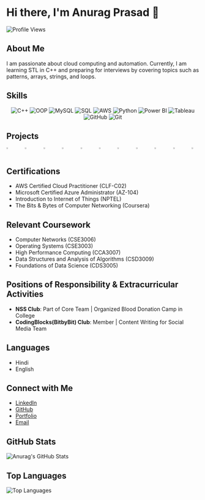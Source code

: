 # Hi there, I'm Anurag Prasad 👋

![Profile Views](https://komarev.com/ghpvc/?username=anuragpras&color=blue)

## About Me
I am passionate about cloud computing and automation. Currently, I am learning STL in C++ and preparing for interviews by covering topics such as patterns, arrays, strings, and loops.

## Skills
<p align="center">
  <img src="https://img.shields.io/badge/C++-00599C?style=for-the-badge&logo=cplusplus&logoColor=white" alt="C++">
  <img src="https://img.shields.io/badge/OOP-FFC107?style=for-the-badge&logo=code&logoColor=white" alt="OOP">
  <img src="https://img.shields.io/badge/MySQL-4479A1?style=for-the-badge&logo=mysql&logoColor=white" alt="MySQL">
  <img src="https://img.shields.io/badge/SQL-4479A1?style=for-the-badge&logo=sql&logoColor=white" alt="SQL">
  <img src="https://img.shields.io/badge/AWS-232F3E?style=for-the-badge&logo=amazonaws&logoColor=white" alt="AWS">
  <img src="https://img.shields.io/badge/Python-3776AB?style=for-the-badge&logo=python&logoColor=white" alt="Python">
  <img src="https://img.shields.io/badge/PowerBI-F2C811?style=for-the-badge&logo=powerbi&logoColor=black" alt="Power BI">
  <img src="https://img.shields.io/badge/Tableau-E97627?style=for-the-badge&logo=tableau&logoColor=white" alt="Tableau">
  <img src="https://img.shields.io/badge/GitHub-181717?style=for-the-badge&logo=github&logoColor=white" alt="GitHub">
  <img src="https://img.shields.io/badge/Git-F05032?style=for-the-badge&logo=git&logoColor=white" alt="Git">
</p>

## Projects
<div style="display: flex; flex-wrap: wrap; justify-content: space-between;">
  <a href="https://github.com/anuragpras/image-description-deep-learning">
    <img src="https://github-readme-stats.vercel.app/api/pin/?username=anuragpras&repo=image-description-deep-learning&theme=radical" style="width: 45%;">
  </a>
  <a href="https://github.com/anuragpras/forecasting-hotel-booking-cancellations">
    <img src="https://github-readme-stats.vercel.app/api/pin/?username=anuragpras&repo=forecasting-hotel-booking-cancellations&theme=radical" style="width: 45%;">
  </a>
  <a href="https://github.com/anuragpras/cafe-sales-analysis">
    <img src="https://github-readme-stats.vercel.app/api/pin/?username=anuragpras&repo=cafe-sales-analysis&theme=radical" style="width: 45%;">
  </a>
  <a href="https://github.com/anuragpras/exploratory-data-analysis">
    <img src="https://github-readme-stats.vercel.app/api/pin/?username=anuragpras&repo=exploratory-data-analysis&theme=radical" style="width: 45%;">
  </a>
  <a href="https://github.com/anuragpras/pizza-sales-analysis">
    <img src="https://github-readme-stats.vercel.app/api/pin/?username=anuragpras&repo=pizza-sales-analysis&theme=radical" style="width: 45%;">
  </a>
  <a href="https://github.com/anuragpras/not-by-gulzar">
    <img src="https://github-readme-stats.vercel.app/api/pin/?username=anuragpras&repo=not-by-gulzar&theme=radical" style="width: 45%;">
  </a>
  <a href="https://github.com/anuragpras/amazon-india-sales-dashboard-tableau">
    <img src="https://github-readme-stats.vercel.app/api/pin/?username=anuragpras&repo=amazon-india-sales-dashboard-tableau&theme=radical" style="width: 45%;">
  </a>
  <a href="https://github.com/anuragpras/covid19-tableau">
    <img src="https://github-readme-stats.vercel.app/api/pin/?username=anuragpras&repo=covid19-tableau&theme=radical" style="width: 45%;">
  </a>
  <a href="https://github.com/anuragpras/Task-Manager-MERN">
    <img src="https://github-readme-stats.vercel.app/api/pin/?username=anuragpras&repo=Task-Manager-MERN&theme=radical" style="width: 45%;">
  </a>
  <a href="https://github.com/anuragpras/snake-game">
    <img src="https://github-readme-stats.vercel.app/api/pin/?username=anuragpras&repo=snake-game&theme=radical" style="width: 45%;">
  </a>
  <a href="https://github.com/anuragpras/pomodoro-app">
    <img src="https://github-readme-stats.vercel.app/api/pin/?username=anuragpras&repo=pomodoro-app&theme=radical" style="width: 45%;">
  </a>
</div>

## Certifications
- AWS Certified Cloud Practitioner (CLF-C02)  
- Microsoft Certified Azure Administrator (AZ-104)  
- Introduction to Internet of Things (NPTEL)  
- The Bits & Bytes of Computer Networking (Coursera)  

## Relevant Coursework
- Computer Networks (CSE3006)
- Operating Systems (CSE3003)
- High Performance Computing (CCA3007)
- Data Structures and Analysis of Algorithms (CSD3009)
- Foundations of Data Science (CDS3005)

## Positions of Responsibility & Extracurricular Activities
- **NSS Club**: Part of Core Team | Organized Blood Donation Camp in College
- **CodingBlocks(BitbyBit) Club**: Member | Content Writing for Social Media Team

## Languages
- Hindi
- English

## Connect with Me
- [LinkedIn](https://www.linkedin.com/in/anuragpras/)
- [GitHub](https://github.com/anuragpras)
- [Portfolio](https://anuragpras.github.io/portfolio-alt/)
- [Email](mailto:ianuragprasad@gmail.com)

## GitHub Stats
![Anurag's GitHub Stats](https://github-readme-stats.vercel.app/api?username=anuragpras&show_icons=true&theme=radical)

## Top Languages
![Top Languages](https://github-readme-stats.vercel.app/api/top-langs/?username=anuragpras&layout=compact&theme=radical)
